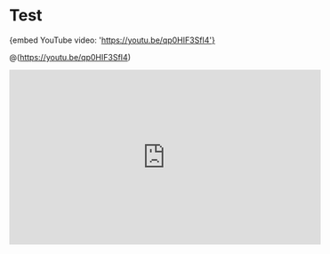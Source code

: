 # Test

{embed YouTube video: 'https://youtu.be/qp0HIF3SfI4'}

@(https://youtu.be/qp0HIF3SfI4)

<iframe width="560" height="315" src="https://www.youtube.com/embed/RyTQ5-SQYTo" frameborder="0" allow="accelerometer; autoplay; encrypted-media; gyroscope; picture-in-picture" allowfullscreen></iframe>